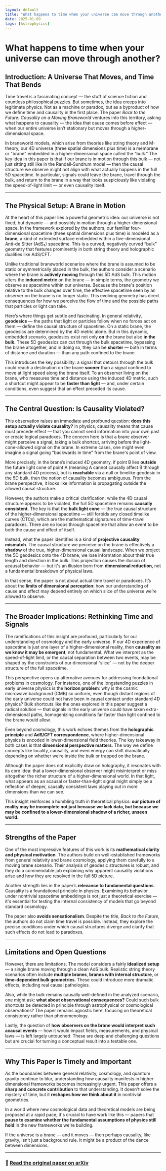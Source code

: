 ```yaml
---
layout: default
title: "What happens to time when your universe can move through another"
date: 2025-01-09
tags: [Astrophysics]
---
```


# What happens to time when your universe can move through another?

## Introduction: A Universe That Moves, and Time That Bends

Time travel is a fascinating concept — the stuff of science fiction and countless philosophical puzzles. But sometimes, the idea creeps into legitimate physics. Not as a machine or paradox, but as a byproduct of how we define time and causality in the first place. The paper *Back to the Future: Causality on a Moving Braneworld* ventures into this territory, asking what happens to causality — the idea that cause comes before effect — when our entire universe isn’t stationary but moves through a higher-dimensional space.

<!--more-->

In braneworld models, which arise from theories like string theory and M-theory, our 4D universe (three spatial dimensions plus time) is a membrane or "brane" embedded in a higher-dimensional space called the "bulk." The key idea in this paper is that if our brane is in motion through this bulk — not just sitting still like in the Randall-Sundrum model — then the causal structure we observe might not align with what actually happens in the full 5D spacetime. In particular, signals could leave the brane, travel through the bulk, and return to the brane in a way that looks suspiciously like violating the speed-of-light limit — or even causality itself.

---

## The Physical Setup: A Brane in Motion

At the heart of this paper lies a powerful geometric idea: our universe is not fixed, but dynamic — and possibly in motion through a higher-dimensional space. In the framework explored by the authors, our familiar four-dimensional spacetime (three spatial dimensions plus time) is modeled as a **brane**, a kind of extended surface embedded within a five-dimensional Anti-de Sitter (AdS₅) spacetime. This is a curved, negatively curved “bulk” geometry that features prominently in both string theory and holographic dualities like AdS/CFT.

Unlike traditional braneworld scenarios where the brane is assumed to be static or symmetrically placed in the bulk, the authors consider a scenario where the brane is **actively moving** through this 5D AdS bulk. This motion alters the **induced metric** on the brane — in simple terms, the geometry we observe as spacetime within our universe. Because the brane's position relative to the bulk changes over time, the effective spacetime seen by an observer on the brane is no longer static. This evolving geometry has direct consequences for how we perceive the flow of time and the possible paths that particles or light can take.

Here’s where things get subtle and fascinating. In general relativity, **geodesics** — the paths that light or particles follow when no forces act on them — define the causal structure of spacetime. On a static brane, the geodesics are determined by the 4D metric alone. But in this dynamic, embedded scenario, geodesics exist not only **on** the brane but also **in the bulk**. These 5D geodesics can cut through the bulk spacetime, bypassing the brane altogether, and in doing so, they can be **shorter** — both in terms of distance and duration — than any path confined to the brane.

This introduces the key possibility: a signal that detours through the bulk could reach a destination on the brane **sooner** than a signal confined to move at light speed along the brane itself. To an observer living on the brane, who measures time and distance using the induced 4D metric, such a shortcut might appear to be **faster than light** — and, under certain conditions, even suggest that an effect preceded its cause.

---

## The Central Question: Is Causality Violated?

This observation raises an immediate and profound question: **does this setup actually violate causality?** In physics, causality means that cause must precede effect — that you cannot send information into your own past or create logical paradoxes. The concern here is that a brane observer might perceive a signal, taking a bulk shortcut, arriving before the light-cone-allowed signal on the brane. In extreme cases, one might even imagine a signal going "backwards in time" from the brane's point of view.

More precisely, in the brane’s induced 4D geometry, if point B lies **outside** the future light cone of point A (meaning A cannot causally affect B through any standard 4D process), but is **reachable** via a null or timelike geodesic in the 5D bulk, then the notion of causality becomes ambiguous. From the brane perspective, it looks like information is propagating outside the allowed causal structure.

However, the authors make a critical clarification: while the 4D causal structure appears to be violated, the full 5D spacetime remains **causally consistent**. The key is that the **bulk light cone** — the true causal structure of the higher-dimensional spacetime — still forbids any closed timelike curves (CTCs), which are the mathematical signatures of time-travel paradoxes. There are no loops through spacetime that allow an event to be both the cause and effect of itself.

Instead, what the paper identifies is a kind of **projective causality mismatch**. The causal structure we perceive on the brane is effectively a **shadow** of the true, higher-dimensional causal landscape. When we project the 5D geodesics onto the 4D brane, we lose information about their true length and direction in the bulk. This projection causes the illusion of acausal behavior — but it's an illusion born from **dimensional reduction**, not a fundamental breakdown of physical laws.

In that sense, the paper is not about actual time travel or paradoxes. It’s about the **limits of dimensional perception**: how our understanding of cause and effect may depend entirely on which slice of the universe we’re allowed to observe.

---

## The Broader Implications: Rethinking Time and Signals

The ramifications of this insight are profound, particularly for our understanding of cosmology and the early universe. If our 4D experience of spacetime is just one layer of a higher-dimensional reality, then **causality as we know it may be emergent**, not fundamental. What we interpret as the speed-of-light limit, or the causal separation between two events, may be shaped by the constraints of our dimensional “slice” — not by the deeper structure of the full spacetime.

This perspective opens up alternative avenues for addressing foundational problems in cosmology. For instance, one of the longstanding puzzles in early universe physics is the **horizon problem**: why is the cosmic microwave background (CMB) so uniform, even though distant regions of the early universe could not have been in causal contact under standard 4D physics? Bulk shortcuts like the ones explored in this paper suggest a radical solution — that signals in the early universe could have taken extra-dimensional paths, homogenizing conditions far faster than light confined to the brane would allow.

Even beyond cosmology, this work echoes themes from the **holographic principle** and **AdS/CFT correspondence**, where higher-dimensional physics is encoded in lower-dimensional field theories. The key takeaway in both cases is that **dimensional perspective matters**. The way we define concepts like locality, causality, and even energy can shift dramatically depending on whether we’re inside the bulk or trapped on the brane.

Although the paper does not explicitly draw on holography, it resonates with its core idea: that a lower-dimensional observer might misinterpret or miss altogether the richer structure of a higher-dimensional world. In that light, what appears as an acausal or faster-than-light signal might simply be a reflection of deeper, causally consistent laws playing out in more dimensions than we can see.

This insight reinforces a humbling truth in theoretical physics: **our picture of reality may be incomplete not just because we lack data, but because we may be confined to a lower-dimensional shadow of a richer, unseen world.**

---

## Strengths of the Paper

One of the most impressive features of this work is its **mathematical clarity and physical motivation**. The authors build on well-established frameworks from general relativity and brane cosmology, applying them carefully to a moving brane scenario. Their analysis of geodesic structures is robust, and they do a commendable job explaining why apparent causality violations arise and how they are resolved in the full 5D picture.

Another strength lies in the paper’s **relevance to fundamental questions**. Causality is a foundational principle in physics. Examining its behavior under nontrivial spacetime embeddings is not just a theoretical exercise — it's essential for testing the internal consistency of models that go beyond standard cosmology.

The paper also **avoids sensationalism**. Despite the title, *Back to the Future*, the authors do not claim time travel is possible. Instead, they explore the precise conditions under which causal structures diverge and clarify that such effects do not lead to paradoxes.

---

## Limitations and Open Questions

However, there are limitations. The model considers a fairly **idealized setup** — a single brane moving through a clean AdS bulk. Realistic string theory scenarios often include **multiple branes**, **branes with internal structure**, or **time-dependent bulk geometries**. These could introduce more dramatic effects, including real causal pathologies.

Also, while the bulk remains causally well-defined in the analyzed scenario, one might ask: **what about observational consequences?** Could such bulk shortcuts be detected in principle through astrophysical or cosmological observations? The paper remains agnostic here, focusing on theoretical consistency rather than phenomenology.

Lastly, the question of **how observers on the brane would interpret such acausal events** — how it would impact fields, measurements, and physical laws — is left largely untouched. These are deep and challenging questions but are crucial for turning a conceptual result into a testable one.

---

## Why This Paper Is Timely and Important

As the boundaries between general relativity, cosmology, and quantum gravity continue to blur, understanding how causality manifests in higher-dimensional frameworks becomes increasingly urgent. This paper offers a **sharp and concrete contribution** to that understanding. It doesn't solve the mystery of time, but it **reshapes how we think about it** in nontrivial geometries.

In a world where new cosmological data and theoretical models are being proposed at a rapid pace, it's crucial to have work like this — papers that **pause to examine whether the fundamental assumptions of physics still hold** in the new frameworks we're building.

If the universe is a brane — and it moves — then perhaps causality, like gravity, isn’t just a background rule. It might be a product of the dance between dimensions.

---

### 🔗 [Read the original paper on arXiv](https://arxiv.org/abs/2208.09014)
